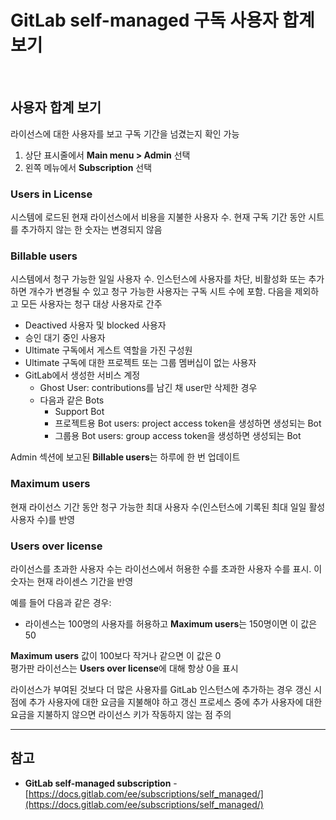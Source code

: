 # GitLab self-managed 구독 사용자 합계 보기

<br>

## 사용자 합계 보기
라이선스에 대한 사용자를 보고 구독 기간을 넘겼는지 확인 가능

1. 상단 표시줄에서 **Main menu > Admin** 선택
2. 왼쪽 메뉴에서 **Subscription** 선택

### Users in License
시스템에 로드된 현재 라이선스에서 비용을 지불한 사용자 수. 현재 구독 기간 동안 시트를 추가하지 않는 한 숫자는 변경되지 않음

### Billable users
시스템에서 청구 가능한 일일 사용자 수. 인스턴스에 사용자를 차단, 비활성화 또는 추가하면 개수가 변경될 수 있고 청구 가능한 사용자는 구독 시트 수에 포함. 다음을 제외하고 모든 사용자는 청구 대상 사용자로 간주

- Deactived 사용자 및 blocked 사용자
- 승인 대기 중인 사용자
- Ultimate 구독에서 게스트 역할을 가진 구성원
- Ultimate 구독에 대한 프로젝트 또는 그룹 멤버십이 없는 사용자
- GitLab에서 생성한 서비스 계정
  - Ghost User: contributions를 남긴 채 user만 삭제한 경우
  - 다음과 같은 Bots
      - Support Bot
      - 프로젝트용 Bot users: project access token을 생성하면 생성되는 Bot
      - 그룹용 Bot users: group access token을 생성하면 생성되는 Bot

Admin 섹션에 보고된 **Billable users**는 하루에 한 번 업데이트

### Maximum users
현재 라이선스 기간 동안 청구 가능한 최대 사용자 수(인스턴스에 기록된 최대 일일 활성 사용자 수)를 반영

### Users over license
라이선스를 초과한 사용자 수는 라이선스에서 허용한 수를 초과한 사용자 수를 표시. 이 숫자는 현재 라이센스 기간을 반영

예를 들어 다음과 같은 경우:
- 라이센스는 100명의 사용자를 허용하고 **Maximum users**는 150명이면 이 값은 50

**Maximum users** 값이 100보다 작거나 같으면 이 값은 0  
평가판 라이선스는 **Users over license**에 대해 항상 0을 표시

라이선스가 부여된 것보다 더 많은 사용자를 GitLab 인스턴스에 추가하는 경우 갱신 시점에 추가 사용자에 대한 요금을 지불해야 하고 갱신 프로세스 중에 추가 사용자에 대한 요금을 지불하지 않으면 라이선스 키가 작동하지 않는 점 주의

<hr>

## 참고
- ****GitLab self-managed subscription**** - [https://docs.gitlab.com/ee/subscriptions/self_managed/](https://docs.gitlab.com/ee/subscriptions/self_managed/)
